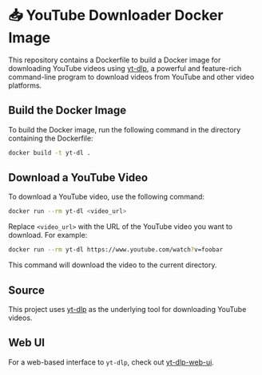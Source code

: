 # 📥 YouTube Downloader Docker Image

This repository contains a Dockerfile to build a Docker image for downloading YouTube videos using [yt-dlp](https://github.com/yt-dlp/yt-dlp), a powerful and feature-rich command-line program to download videos from YouTube and other video platforms.

## Build the Docker Image

To build the Docker image, run the following command in the directory containing the Dockerfile:

```sh
docker build -t yt-dl .
```

## Download a YouTube Video

To download a YouTube video, use the following command:

```sh
docker run --rm yt-dl <video_url>
```

Replace `<video_url>` with the URL of the YouTube video you want to download. For example:

```sh
docker run --rm yt-dl https://www.youtube.com/watch?v=foobar
```

This command will download the video to the current directory.

## Source

This project uses [yt-dlp](https://github.com/yt-dlp/yt-dlp) as the underlying tool for downloading YouTube videos.

## Web UI

For a web-based interface to `yt-dlp`, check out [yt-dlp-web-ui](https://github.com/marcopiovanello/yt-dlp-web-ui).
